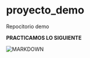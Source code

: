 # proyecto_demo
Repocitorio demo

**PRACTICAMOS LO SIGUIENTE**




![MARKDOWN](https://i2.wp.com/hipertextual.com/archivo/wp-content/uploads/2013/08/Markdown-Destacado.jpg?resize=670%2C413&ssl=1)

